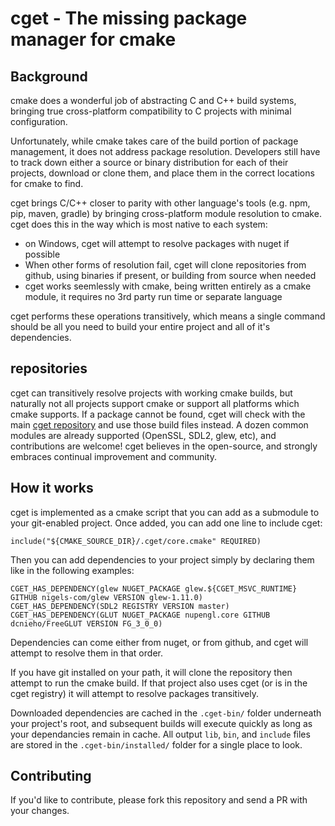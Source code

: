 # cget - The missing package manager for cmake

## Background

cmake does a wonderful job of abstracting C and C++ build systems, bringing true cross-platform compatibility to C projects with minimal configuration.

Unfortunately, while cmake takes care of the build portion of package management, it does not address package resolution. Developers still have to track down either a source or binary distribution for each of their projects, download or clone them, and place them in the correct locations for cmake to find.

cget brings C/C++ closer to parity with other language's tools (e.g. npm, pip, maven, gradle) by bringing cross-platform module resolution to cmake. cget does this in the way which is most native to each system:

* on Windows, cget will attempt to resolve packages with nuget if possible
* When other forms of resolution fail, cget will clone repositories from github, using binaries if present, or building from source when needed
* cget works seemlessly with cmake, being written entirely as a cmake module, it requires no 3rd party run time or separate language

cget performs these operations transitively, which means a single command should be all you need to build your entire project and all of it's dependencies.

## repositories

cget can transitively resolve projects with working cmake builds, but naturally not all projects support cmake or support all platforms which cmake supports. If a package cannot be found, cget will check with the main [cget repository](https://github.com/cget) and use those build files instead. A dozen common modules are already supported (OpenSSL, SDL2, glew, etc), and contributions are welcome! cget believes in the open-source, and strongly embraces continual improvement and community.

## How it works

cget is implemented as a cmake script that you can add as a submodule to your git-enabled project. Once added, you can add one line to include cget:

```
include("${CMAKE_SOURCE_DIR}/.cget/core.cmake" REQUIRED)
```

Then you can add dependencies to your project simply by declaring them like in the following examples:

```
CGET_HAS_DEPENDENCY(glew NUGET_PACKAGE glew.${CGET_MSVC_RUNTIME} GITHUB nigels-com/glew VERSION glew-1.11.0)
CGET_HAS_DEPENDENCY(SDL2 REGISTRY VERSION master)
CGET_HAS_DEPENDENCY(GLUT NUGET_PACKAGE nupengl.core GITHUB dcnieho/FreeGLUT VERSION FG_3_0_0)
```

Dependencies can come either from nuget, or from github, and cget will attempt to resolve them in that order.

If you have git installed on your path, it will clone the repository then attempt to run the cmake build. If that project also uses cget (or is in the cget registry) it will attempt to resolve packages transitively.

Downloaded dependencies are cached in the `.cget-bin/` folder underneath your project's root, and subsequent builds will execute quickly as long as your dependancies remain in cache. All output `lib`, `bin`, and `include` files are stored in the `.cget-bin/installed/` folder for a single place to look.

## Contributing

If you'd like to contribute, please fork this repository and send a PR with your changes. 
